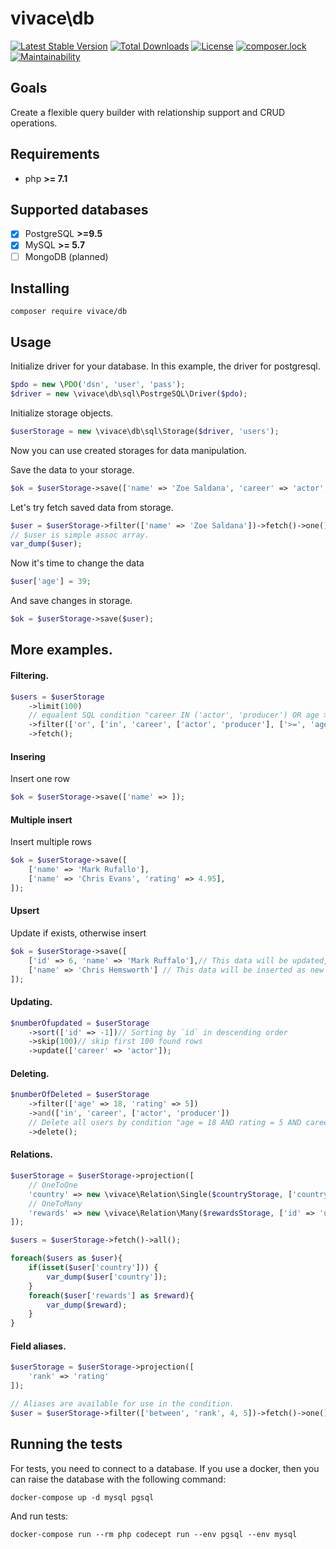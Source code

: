 # vivace\db

[![Latest Stable Version](https://poser.pugx.org/vivace/db/v/stable)](https://packagist.org/packages/vivace/db)
[![Total Downloads](https://poser.pugx.org/vivace/db/downloads)](https://packagist.org/packages/vivace/db)
[![License](https://poser.pugx.org/vivace/db/license)](https://packagist.org/packages/vivace/db)
[![composer.lock](https://poser.pugx.org/vivace/db/composerlock)](https://packagist.org/packages/vivace/db)
[![Maintainability](https://api.codeclimate.com/v1/badges/996b9318332fb25f58e0/maintainability)](https://codeclimate.com/github/php-vivace/db/maintainability)
## Goals

Create a flexible query builder with relationship support and CRUD operations.

## Requirements
- php __>= 7.1__

## Supported databases

- [x] PostgreSQL __>=9.5__
- [x] MySQL __>= 5.7__
- [ ] MongoDB (planned)

## Installing

```
composer require vivace/db
```

## Usage

Initialize driver for your database. In this example, the driver for postgresql.
```php
$pdo = new \PDO('dsn', 'user', 'pass');
$driver = new \vivace\db\sql\PostrgeSQL\Driver($pdo);
```

Initialize storage objects.
```php
$userStorage = new \vivace\db\sql\Storage($driver, 'users');
```
Now you can use created storages for data manipulation.


Save the data to your storage.
```php
$ok = $userStorage->save(['name' => 'Zoe Saldana', 'career' => 'actor', 'rating' => 4.95]);
```
Let's try fetch saved data from storage.
```php
$user = $userStorage->filter(['name' => 'Zoe Saldana'])->fetch()->one();
// $user is simple assoc array.
var_dump($user);
```

Now it's time to change the data

```php
$user['age'] = 39;
```
And save changes in storage.

```php
$ok = $userStorage->save($user);
```

## More examples.


#### Filtering.
```php
$users = $userStorage
    ->limit(100)
    // equalent SQL condition "career IN ('actor', 'producer') OR age >= 40"
    ->filter(['or', ['in', 'career', ['actor', 'producer'], ['>=', 'age', 40]])
    ->fetch();
```

#### Insering
Insert one row
```php
$ok = $userStorage->save(['name' => ]);
```
#### Multiple insert
Insert multiple rows
```php
$ok = $userStorage->save([
    ['name' => 'Mark Rufallo'],
    ['name' => 'Chris Evans', 'rating' => 4.95],
]);
```
#### Upsert
Update if exists, otherwise insert
```php
$ok = $userStorage->save([
    ['id' => 6, 'name' => 'Mark Ruffalo'],// This data will be updated, because 'id' is the primary key
    ['name' => 'Chris Hemsworth'] // This data will be inserted as new row
]);

```
#### Updating.
```php
$numberOfupdated = $userStorage
    ->sort(['id' => -1])// Sorting by `id` in descending order
    ->skip(100)// skip first 100 found rows
    ->update(['career' => 'actor']);
```

#### Deleting.
```php
$numberOfDeleted = $userStorage
    ->filter(['age' => 18, 'rating' => 5])
    ->and(['in', 'career', ['actor', 'producer'])
    // Delete all users by condition "age = 18 AND rating = 5 AND career IN ('actor', 'producer')"
    ->delete();
```

#### Relations.
```php
$userStorage = $userStorage->projection([
    // OneToOne
    'country' => new \vivace\Relation\Single($countryStorage, ['country_id' => 'id']),
    // OneToMany
    'rewards' => new \vivace\Relation\Many($rewardsStorage, ['id' => 'user_id'])
]);

$users = $userStorage->fetch()->all();

foreach($users as $user){
    if(isset($user['country'])) {
        var_dump($user['country']);
    }
    foreach($user['rewards'] as $reward){
        var_dump($reward);        
    }
}

```
#### Field aliases.
```php
$userStorage = $userStorage->projection([
    'rank' => 'rating'
]);

// Aliases are available for use in the condition.
$user = $userStorage->filter(['between', 'rank', 4, 5])->fetch()->one();
```


## Running the tests

For tests, you need to connect to a database.
If you use a docker, then you can raise the database with the following command:
```
docker-compose up -d mysql pgsql
```
And run tests:
```
docker-compose run --rm php codecept run --env pgsql --env mysql
```

